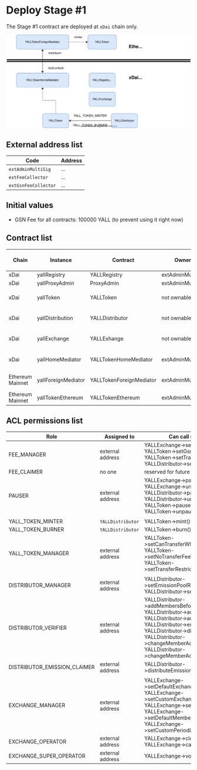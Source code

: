 # Deploy Stage #1

The Stage #1 contract are deployed at `xDai` chain only.

![Stage #1 Deployment](../images/deployment-stage-1.svg)

## External address list

|Code|Address|
|---|---|
|`extAdminMultiSig`| ... |
|`extFeeCollector`| ... |
|`extGsnFeeCollector`| ... |

## Initial values

* GSN Fee for all contracts: 100000 YALL (to prevent using it right now)

## Contract list

|Chain|Instance|Contract|Owner|Proxy Owner|Arbitrary ERC20 withdrawal|ETH Withdrawal|Pausable|
|---|---|---|---|---|---|---|---|
|xDai|yallRegistry|YALLRegistry|extAdminMultiSig|extAdminMultiSig|no|no|no|
|xDai|yallProxyAdmin|ProxyAdmin|extAdminMultiSig|no proxy|no|no|no|
|xDai|yallToken|YALLToken|not ownable|yallProxyAdmin|only YALL by FEE_CLAIMER role|no|particular methods|
|xDai|yallDistribution|YALLDistributor|not ownable|yallProxyAdmin|only YALL by FEE_CLAIMER role|no|particular methods|
|xDai|yallExchange|YALLExhange|not ownable|yallProxyAdmin|only YALL by FEE_CLAIMER role|no|particular methods|
|xDai|yallHomeMediator|YALLTokenHomeMediator|extAdminMultiSig|extAdminMultiSig|any ERC20 by a Proxy Owner|by a Proxy Owner|no|
|Ethereum Mainnet|yallForeignMediator|YALLTokenForeignMediator|extAdminMultiSig|extAdminMultiSig|any ERC20 by a Proxy Owner|by a Proxy Owner|no|
|Ethereum Mainnet|yallTokenEthereum|YALLTokenEthereum|extAdminMultiSig|no proxy|no|no|no|

## ACL permissions list

|Role|Assigned to|Can call methods|
|---|---|---|
|FEE_MANAGER|external address|YALLExchange->setGsnFee()<br>YALLToken->setGsnFee()<br>YALLToken->setTransferFee()<br>YALLDistributor->setGsnFee()|
|FEE_CLAIMER|no one|reserved for future use|
|PAUSER|external address|YALLExchange->pause()<br>YALLExchange->unpause()<br>YALLDistributor->pause()<br>YALLDistributor->unpause()<br>YALLToken->pause()<br>YALLToken->unpause()|
| | | |
|YALL_TOKEN_MINTER|`YALLDistributor`|YALLToken->mint()|
|YALL_TOKEN_BURNER|`YALLDistributor`|YALLToken->burn()|
|YALL_TOKEN_MANAGER|external address|YALLToken->setCanTransferWhitelistAddress()<br>YALLToken->setNoTransferFeeWhitelistAddress()<br>YALLToken->setTransferRestrictionMode()|
| | | |
|DISTRIBUTOR_MANAGER|external address|YALLDistributor->setEmissionPoolRewardShare()<br>YALLDistributor->setPeriodVolume()|
|DISTRIBUTOR_VERIFIER|external address|YALLDistributor->addMembersBeforeGenesis()<br>YALLDistributor->addMembers()<br>YALLDistributor->addMember()<br>YALLDistributor->enableMembers()<br>YALLDistributor->disableMembers()<br>YALLDistributor->changeMemberAddresses()<br>YALLDistributor->changeMemberAddress()|
|DISTRIBUTOR_EMISSION_CLAIMER|external address|YALLDistributor->distributeEmissionPoolReward()|
| | | |
|EXCHANGE_MANAGER|external address|YALLExchange->setDefaultExchangeRate()<br>YALLExchange->setCustomExchangeRate()<br>YALLExchange->setTotalPeriodLimit()<br>YALLExchange->setDefaultMemberPeriodLimit()<br>YALLExchange->setCustomPeriodLimit()|
|EXCHANGE_OPERATOR|external address|YALLExchange->closeOrder()<br>YALLExchange->cancelOrder()|
|EXCHANGE_SUPER_OPERATOR|external address|YALLExchange->voidOrder()|
